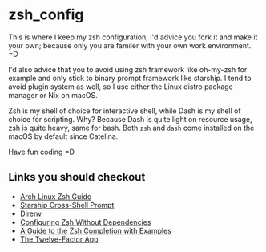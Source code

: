 # zsh_config

This is where I keep my zsh configuration, I'd advice you fork it and make it your own; because
only you are familer with your own work environment. =D

I'd also advice that you to avoid using zsh framework like oh-my-zsh for example and
only stick to binary prompt framework like starship.  I tend to avoid plugin system as well,
so I use either the Linux distro package manager or Nix on macOS.

Zsh is my shell of choice for interactive shell, while Dash is my shell of choice for scripting.
Why? Because Dash is quite light on resource usage, zsh is quite heavy, same for bash.  Both `zsh`
and `dash` come installed on the macOS by default since Catelina.

Have fun coding =D

## Links you should checkout

* [Arch Linux Zsh Guide](https://wiki.archlinux.org/title/Zsh)
* [Starship Cross-Shell Prompt](https://starship.rs/)
* [Direnv](https://direnv.net/)
* [Configuring Zsh Without Dependencies](https://thevaluable.dev/zsh-install-configure-mouseless/)
* [A Guide to the Zsh Completion with Examples](https://thevaluable.dev/zsh-completion-guide-examples/)
* [The Twelve-Factor App](https://12factor.net/)